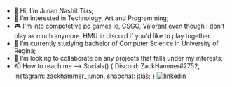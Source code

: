 - 👋 Hi, I’m Junan Nashit Tias;
- 👀 I’m interested in Technology, Art and Programming;
- 🎮 I'm into competetive pc games ie, CSGO, Valorant even though I don't play as much anymore. HMU in discord if you'd like to play together.
- 🌱 I’m currently studying bachelor of Computer Science in University of Regina;
- 💞️ I’m looking to collaborate on any projects that falls under my interests; 
- 📫 How to reach me --> Socials() {
                              Discord: ZackHammer#2752,
                              Instagram: zackhammer_junon,
                              snapchat: jtias;
                            }
                            <a href="https://www.linkedin.com/in/junan-tias-077a061b2/"><img src="https://i.ibb.co/Pzx8HHJ/linkedin-101-hero-2x.png" alt="linkedin" border="0"></a>

<!---
Jtias/Jtias is a ✨ special ✨ repository because its `README.md` (this file) appears on your GitHub profile.
You can click the Preview link to take a look at your changes.
--->
